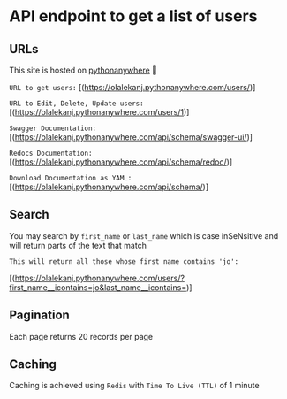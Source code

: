 # API endpoint to get a list of users

## URLs

This site is hosted on [pythonanywhere](https://olalekanj.pythonanywhere.com/users/) :telescope:

`URL to get users:`  [(https://olalekanj.pythonanywhere.com/users/)]

`URL to Edit, Delete, Update users:`  [(https://olalekanj.pythonanywhere.com/users/1)]

`Swagger Documentation:`  [(https://olalekanj.pythonanywhere.com/api/schema/swagger-ui/)]

`Redocs Documentation:`  [(https://olalekanj.pythonanywhere.com/api/schema/redoc/)]

`Download Documentation as YAML:` [(https://olalekanj.pythonanywhere.com/api/schema/)]

## Search

You may search by `first_name` or `last_name` which is case inSeNsitive and will return parts of the text that match

`This will return all those whose first name contains 'jo':`

[(https://olalekanj.pythonanywhere.com/users/?first_name__icontains=jo&last_name__icontains=)]

## Pagination

Each page returns 20 records per page

## Caching

Caching is achieved using `Redis` with `Time To Live (TTL)` of 1 minute
